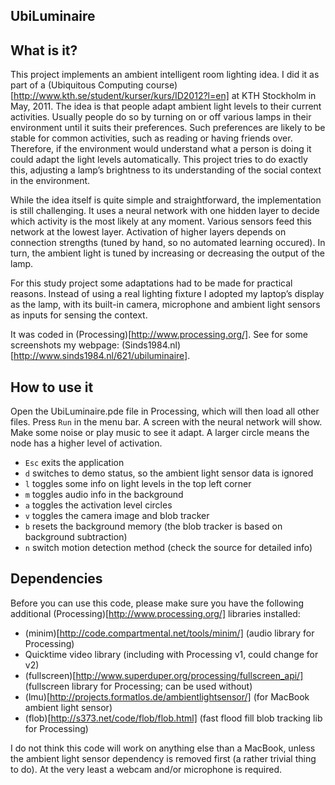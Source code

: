 UbiLuminaire
------------

## What is it?

This project implements an ambient intelligent room lighting idea. I did it as part of a (Ubiquitous Computing course)[http://www.kth.se/student/kurser/kurs/ID2012?l=en] at KTH Stockholm in May, 2011. The idea is that people adapt ambient light levels to their current activities. Usually people do so by turning on or off various lamps in their environment until it suits their preferences. Such preferences are likely to be stable for common activities, such as reading or having friends over. Therefore, if the environment would understand what a person is doing it could adapt the light levels automatically. This project tries to do exactly this, adjusting a lamp’s brightness to its understanding of the social context in the environment.

While the idea itself is quite simple and straightforward, the implementation is still challenging. It uses a neural network with one hidden layer to decide which activity is the most likely at any moment. Various sensors feed this network at the lowest layer. Activation of higher layers depends on connection strengths (tuned by hand, so no automated learning occured). In turn, the ambient light is tuned by increasing or decreasing the output of the lamp.

For this study project some adaptations had to be made for practical reasons. Instead of using a real lighting fixture I adopted my laptop’s display as the lamp, with its built-in camera, microphone and ambient light sensors as inputs for sensing the context.

It was coded in (Processing)[http://www.processing.org/]. See for some screenshots my webpage: (Sinds1984.nl)[http://www.sinds1984.nl/621/ubiluminaire].

## How to use it

Open the UbiLuminaire.pde file in Processing, which will then load all other files. Press `Run` in the menu bar. A screen with the neural network will show. Make some noise or play music to see it adapt. A larger circle means the node has a higher level of activation.

* `Esc` exits the application
* `d` switches to demo status, so the ambient light sensor data is ignored
* `l` toggles some info on light levels in the top left corner
* `m` toggles audio info in the background
* `a` toggles the activation level circles
* `v` toggles the camera image and blob tracker
* `b` resets the background memory (the blob tracker is based on background subtraction)
* `n` switch motion detection method (check the source for detailed info)

## Dependencies

Before you can use this code, please make sure you have the following additional (Processing)[http://www.processing.org/] libraries installed:

* (minim)[http://code.compartmental.net/tools/minim/]  (audio library for Processing)
* Quicktime video library (including with Processing v1, could change for v2)
* (fullscreen)[http://www.superduper.org/processing/fullscreen_api/]  (fullscreen library for Processing; can be used without)
* (lmu)[http://projects.formatlos.de/ambientlightsensor/]  (for MacBook ambient light sensor)
* (flob)[http://s373.net/code/flob/flob.html]  (fast flood fill blob tracking lib for Processing)

I do not think this code will work on anything else than a MacBook, unless the ambient light sensor dependency is removed first (a rather trivial thing to do). At the very least a webcam and/or microphone is required.